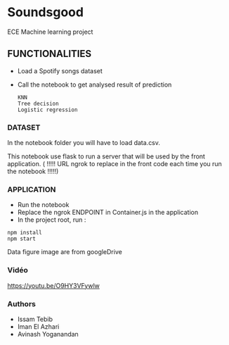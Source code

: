 # Soundsgood
ECE Machine learning project

## FUNCTIONALITIES

- Load a Spotify songs dataset 
- Call the notebook to get analysed result of prediction

    ````
  KNN
  Tree decision
  Logistic regression
    ````

### DATASET 

In the notebook folder you will have to load data.csv.

This notebook use flask to run a server that will be used by the front application.
( !!!!! URL ngrok to replace in the front code each time you run the notebook !!!!!)

### APPLICATION
   - Run the notebook
   - Replace the ngrok ENDPOINT in Container.js in the application
   - In the project root, run :
   ````
   npm install
   npm start   
   ````
   Data figure image are from googleDrive
### Vidéo

https://youtu.be/O9HY3VFywlw

### Authors

- Issam Tebib
- Iman El Azhari
- Avinash Yoganandan
